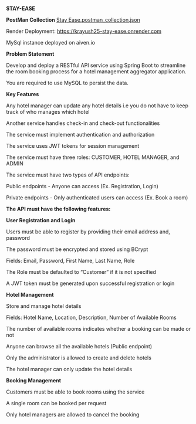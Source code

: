 **STAY-EASE**

**PostMan Collection**
[Stay Ease.postman_collection.json](https://github.com/mrstrange47/Krayush25_Stay_Ease/files/14963509/Stay.Ease.postman_collection.json)

Render Deployment: https://krayush25-stay-ease.onrender.com

MySql instance deployed on aiven.io


**Problem Statement**

Develop and deploy a RESTful API service using Spring Boot to streamline the room booking process for a hotel management aggregator application. 

You are required to use MySQL to persist the data.

**Key Features**

Any hotel manager can update any hotel details i.e you do not have to keep track of who manages which hotel

Another service handles check-in and check-out functionalities

The service must implement authentication and authorization

The service uses JWT tokens for session management

The service must have three roles: CUSTOMER, HOTEL MANAGER, and ADMIN

The service must have two types of API endpoints:

Public endpoints - Anyone can access (Ex. Registration, Login)

Private endpoints - Only authenticated users can access (Ex. Book a room)

**The API must have the following features:**

**User Registration and Login**

Users must be able to register by providing their email address and, password

The password must be encrypted and stored using BCrypt

Fields: Email, Password, First Name, Last Name, Role

The Role must be defaulted to “Customer” if it is not specified

A JWT token must be generated upon successful registration or login

**Hotel Management**

Store and manage hotel details

Fields: Hotel Name, Location, Description, Number of Available Rooms

The number of available rooms indicates whether a booking can be made or not

Anyone can browse all the available hotels (Public endpoint)

Only the administrator is allowed to create and delete hotels

The hotel manager can only update the hotel details

**Booking Management**

Customers must be able to book rooms using the service

A single room can be booked per request

Only hotel managers are allowed to cancel the booking
